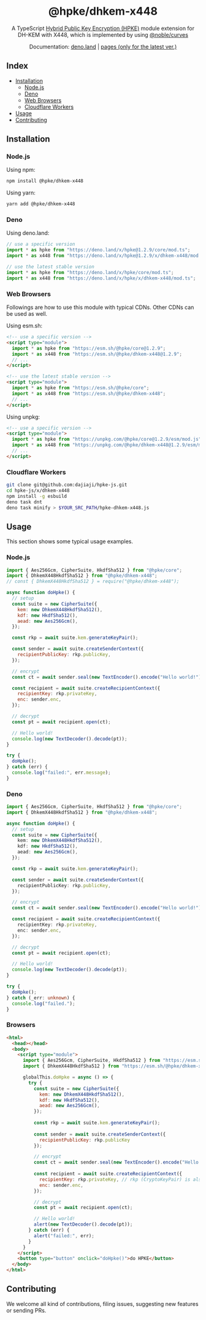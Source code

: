 <h1 align="center">@hpke/dhkem-x448</h1>

<!--
<div align="center">
<a href="https://jsr.io/@hpke/dhkem-x448"><img src="https://jsr.io/badges/@hpke/dhkem-x448" alt="JSR"/></a>
</div>
-->

<div align="center">
A TypeScript <a href="https://datatracker.ietf.org/doc/html/rfc9180">Hybrid Public Key Encryption (HPKE)</a> module extension for DH-KEM with X448, which is implemented by using <a href="https://github.com/paulmillr/noble-curves">@noble/curves</a></div>
<p></p>

<div align="center">

Documentation:
[deno.land](https://doc.deno.land/https://deno.land/x/hpke/x/dhkem-x448/mod.ts)
|
[pages (only for the latest ver.)](https://dajiaji.github.io/hpke-js/dhkem-x448/docs/)

</div>

## Index

- [Installation](#installation)
  - [Node.js](#nodejs)
  - [Deno](#deno)
  - [Web Browsers](#web-browsers)
  - [Cloudflare Workers](#cloudflare-workers)
- [Usage](#usage)
- [Contributing](#contributing)

## Installation

### Node.js

Using npm:

```sh
npm install @hpke/dhkem-x448
```

Using yarn:

```sh
yarn add @hpke/dhkem-x448
```

### Deno

Using deno.land:

```js
// use a specific version
import * as hpke from "https://deno.land/x/hpke@1.2.9/core/mod.ts";
import * as x448 from "https://deno.land/x/hpke@1.2.9/x/dhkem-x448/mod.ts";

// use the latest stable version
import * as hpke from "https://deno.land/x/hpke/core/mod.ts";
import * as x448 from "https://deno.land/x/hpke/x/dhkem-x448/mod.ts";
```

### Web Browsers

Followings are how to use this module with typical CDNs. Other CDNs can be used
as well.

Using esm.sh:

```html
<!-- use a specific version -->
<script type="module">
  import * as hpke from "https://esm.sh/@hpke/core@1.2.9";
  import * as x448 from "https://esm.sh/@hpke/dhkem-x448@1.2.9";
  // ...
</script>

<!-- use the latest stable version -->
<script type="module">
  import * as hpke from "https://esm.sh/@hpke/core";
  import * as x448 from "https://esm.sh/@hpke/dhkem-x448";
  // ...
</script>
```

Using unpkg:

```html
<!-- use a specific version -->
<script type="module">
  import * as hpke from "https://unpkg.com/@hpke/core@1.2.9/esm/mod.js";
  import * as x448 from "https://unpkg.com/@hpke/dhkem-x448@1.2.9/esm/mod.js";
  // ...
</script>
```

### Cloudflare Workers

```sh
git clone git@github.com:dajiaji/hpke-js.git
cd hpke-js/x/dhkem-x448
npm install -g esbuild
deno task dnt
deno task minify > $YOUR_SRC_PATH/hpke-dhkem-x448.js
```

## Usage

This section shows some typical usage examples.

### Node.js

```js
import { Aes256Gcm, CipherSuite, HkdfSha512 } from "@hpke/core";
import { DhkemX448HkdfSha512 } from "@hpke/dhkem-x448";
// const { DhkemX448HkdfSha512 } = require("@hpke/dhkem-x448");

async function doHpke() {
  // setup
  const suite = new CipherSuite({
    kem: new DhkemX448HkdfSha512(),
    kdf: new HkdfSha512(),
    aead: new Aes256Gcm(),
  });

  const rkp = await suite.kem.generateKeyPair();

  const sender = await suite.createSenderContext({
    recipientPublicKey: rkp.publicKey,
  });

  // encrypt
  const ct = await sender.seal(new TextEncoder().encode("Hello world!"));

  const recipient = await suite.createRecipientContext({
    recipientKey: rkp.privateKey,
    enc: sender.enc,
  });

  // decrypt
  const pt = await recipient.open(ct);

  // Hello world!
  console.log(new TextDecoder().decode(pt));
}

try {
  doHpke();
} catch (err) {
  console.log("failed:", err.message);
}
```

### Deno

```ts
import { Aes256Gcm, CipherSuite, HkdfSha512 } from "@hpke/core";
import { DhkemX448HkdfSha512 } from "@hpke/dhkem-x448";

async function doHpke() {
  // setup
  const suite = new CipherSuite({
    kem: new DhkemX448HkdfSha512(),
    kdf: new HkdfSha512(),
    aead: new Aes256Gcm(),
  });

  const rkp = await suite.kem.generateKeyPair();

  const sender = await suite.createSenderContext({
    recipientPublicKey: rkp.publicKey,
  });

  // encrypt
  const ct = await sender.seal(new TextEncoder().encode("Hello world!"));

  const recipient = await suite.createRecipientContext({
    recipientKey: rkp.privateKey,
    enc: sender.enc,
  });

  // decrypt
  const pt = await recipient.open(ct);

  // Hello world!
  console.log(new TextDecoder().decode(pt));
}

try {
  doHpke();
} catch (_err: unknown) {
  console.log("failed.");
}
```

### Browsers

```html
<html>
  <head></head>
  <body>
    <script type="module">
      import { Aes256Gcm, CipherSuite, HkdfSha512 } from "https://esm.sh/@hpke/core@1.2.9";
      import { DhkemX448HkdfSha512 } from "https://esm.sh/@hpke/dhkem-x448@1.2.9";

      globalThis.doHpke = async () => {
        try {
          const suite = new CipherSuite({
            kem: new DhkemX448HkdfSha512(),
            kdf: new HkdfSha512(),
            aead: new Aes256Gcm(),
          });
 
          const rkp = await suite.kem.generateKeyPair();
      
          const sender = await suite.createSenderContext({
            recipientPublicKey: rkp.publicKey
          });

          // encrypt
          const ct = await sender.seal(new TextEncoder().encode("Hello world!"));
      
          const recipient = await suite.createRecipientContext({
            recipientKey: rkp.privateKey, // rkp (CryptoKeyPair) is also acceptable.
            enc: sender.enc,
          });

          // decrypt
          const pt = await recipient.open(ct);

          // Hello world!
          alert(new TextDecoder().decode(pt));
        } catch (err) {
          alert("failed:", err);
        }
      }
    </script>
    <button type="button" onclick="doHpke()">do HPKE</button>
  </body>
</html>
```

## Contributing

We welcome all kind of contributions, filing issues, suggesting new features or
sending PRs.
